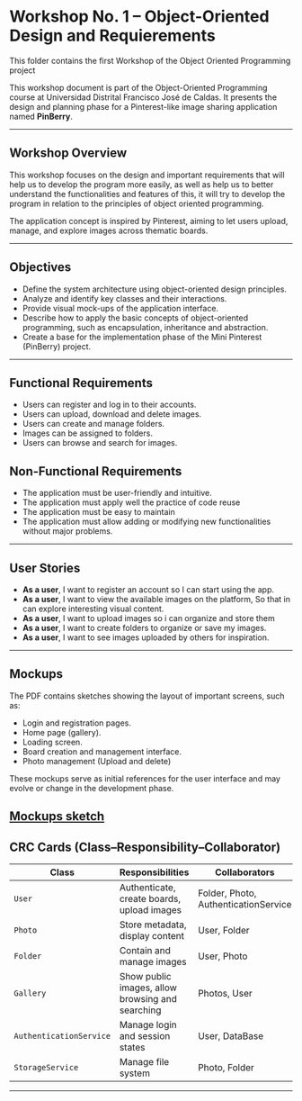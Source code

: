 # **Workshop No. 1 – Object-Oriented Design and Requierements**

This folder contains the first Workshop of the Object Oriented Programming project

This workshop document is part of the Object-Oriented Programming course at Universidad Distrital Francisco José de Caldas. It presents the design and planning phase for a Pinterest-like image sharing application named **PinBerry**.

---

## Workshop Overview

This workshop focuses on the design and important requirements that will help us to develop the program more easily, as well as help us to better understand the functionalities and features of this, it will try to develop the program in relation to the principles of object oriented programming.

The application concept is inspired by Pinterest, aiming to let users upload, manage, and explore images across thematic boards.

---

## Objectives

- Define the system architecture using object-oriented design principles.
- Analyze and identify key classes and their interactions.
- Provide visual mock-ups of the application interface.
- Describe how to apply the basic concepts of object-oriented programming, such as encapsulation, inheritance and abstraction.
- Create a base for the implementation phase of the Mini Pinterest (PinBerry) project.

---

## Functional Requirements

- Users can register and log in to their accounts.
- Users can upload, download and delete images.
- Users can create and manage folders.
- Images can be assigned to folders.
- Users can browse and search for images.

## Non-Functional Requirements

- The application must be user-friendly and intuitive.
- The application must apply well the practice of code reuse
- The application must be easy to maintain
- The application must allow adding or modifying new functionalities without major problems.

---

## User Stories

- **As a user**, I want to register an account so I can start using the app.
- **As a user**, I want to view the available images on the platform, So that in can explore interesting visual content.
- **As a user**, I want to upload images so i can organize and store them 
- **As a user**, I want to create folders to organize or save my images.
- **As a user**, I want to see images uploaded by others for inspiration.
---

## Mockups

The PDF contains sketches showing the layout of important screens, such as:

- Login and registration pages.
- Home page (gallery).
- Loading screen.
- Board creation and management interface.
- Photo management (Upload and delete)

These mockups serve as initial references for the user interface and may evolve or change in the development phase.

[Mockups sketch](https://www.canva.com/design/DAGkTfEUicw/4lp_0_doZkH3n4L4n3Y25A/edit?utm_content=DAGkTfEUicw&utm_campaign=designshare&utm_medium=link2&utm_source=sharebutton)
---

## CRC Cards (Class–Responsibility–Collaborator)

| Class       | Responsibilities                                         | Collaborators       |
|-------------|----------------------------------------------------------|---------------------|
| `User`      | Authenticate, create boards, upload images               | Folder, Photo, AuthenticationService        |
| `Photo`     | Store metadata, display content                          | User, Folder         |
| `Folder`     | Contain and manage images                                | User, Photo         |
| `Gallery`   | Show public images, allow browsing and searching         | Photos, User               |
| `AuthenticationService`   | Manage login and session states                          | User, DataBase                |
| `StorageService`   | Manage file system                          | Photo, Folder                |

---